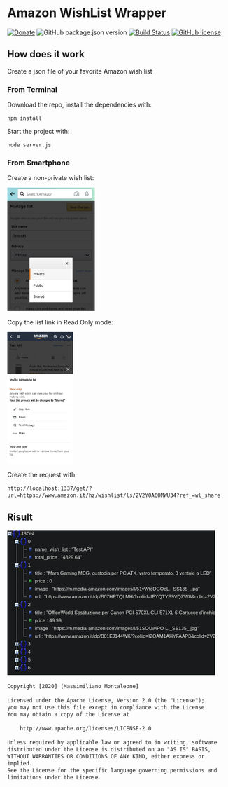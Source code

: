 # Amazon WishList Wrapper

[![Donate](https://img.shields.io/badge/Donate-PayPal-blue?style=flat-square)](https://paypal.me/fast0n) ![GitHub package.json version](https://img.shields.io/github/package-json/v/fast0n/AmazonWishListWrapper) [![Build Status](https://travis-ci.org/Fast0n/AmazonWishListWrapper.svg?branch=master)](https://travis-ci.org/Fast0n/AmazonWishListWrapper) [![GitHub license](https://img.shields.io/github/license/Fast0n/AmazonWishListWrapper)](https://github.com/Fast0n/AmazonWishListWrapper/LICENSE)

## How does it work

Create a json file of your favorite Amazon wish list


### From Terminal

Download the repo, install the dependencies with:

```
npm install
```

Start the project with:
```
node server.js
```

### From Smartphone

Create a non-private wish list:

<img src="img/img.png" width="200">


Copy the list link in Read Only mode:

<img src="img/img1.png" width="150">



Create the request with:
```
http://localhost:1337/get/?url=https://www.amazon.it/hz/wishlist/ls/2V2Y0A60MWU34?ref_=wl_share
```


## Risult

![result](img/img2.png)

```
Copyright [2020] [Massimiliano Montaleone]

Licensed under the Apache License, Version 2.0 (the "License");
you may not use this file except in compliance with the License.
You may obtain a copy of the License at

    http://www.apache.org/licenses/LICENSE-2.0

Unless required by applicable law or agreed to in writing, software
distributed under the License is distributed on an "AS IS" BASIS,
WITHOUT WARRANTIES OR CONDITIONS OF ANY KIND, either express or implied.
See the License for the specific language governing permissions and
limitations under the License.
```